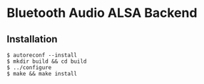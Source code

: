 Bluetooth Audio ALSA Backend
============================

Installation
------------

	$ autoreconf --install
	$ mkdir build && cd build
	$ ../configure
	$ make && make install
